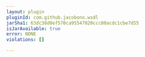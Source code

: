 ```yaml
---
layout: plugin
pluginId: com.github.jacobono.wsdl
jarSha1: 63dc38d0ef570ca95547020ccc80acdc1cbe7d55
isJarAvailable: true
error: NONE
violations: []

---
```

